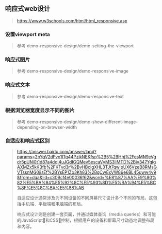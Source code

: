 ## 响应式web设计

> https://www.w3schools.com/html/html_responsive.asp



### 设置viewport meta

> 参考 demo-responsive-design/demo-setting-the-viewport



### 响应式图片

> 参考 demo-responsive-design/demo-responsive-image



### 响应式文本

> 参考 demo-responsive-design/demo-responsive-text



### 根据浏览器宽度显示不同的图片

> 参考 demo-responsive-design/demo-show-different-image-depending-on-browser-width



### 自适应和响应式区别

> https://answer.baidu.com/answer/land?params=2pYqV2dFvx1ITq44PzikNEKfsp%2B5%2BHhj%2FesMN9eVgdr5pUNi0t1d87a4dqi4uJGdIGQMev5escaVyMS3IiMTD%2Biv347YglgAXMZx5kK3fb%2FKTvd3r%2BvHBcIgXHL3TJt7qwipUX6VzeB8RMsGVTssnMG0jisEf%2BYsEP1Zo3Kh83%2BgCwExVW86e6BL45uww4v9&from=dqa&lid=c309cf4e00036f62&word=%E8%87%AA%E9%80%82%E5%BA%94%E5%92%8C%E5%93%8D%E5%BA%94%E5%BC%8F%E5%8C%BA%E5%88%AB
>
> 自适应设计通常涉及为不同设备的不同屏幕尺寸设计多个不同的布局。这包括手机端、平板端和电脑端的布局。
>
> 响应式设计则是创建一套页面，并通过媒体查询（media queries）和可能的JavaScript和CSS控制，根据用户的设备和屏幕尺寸动态地调整布局和内容。



